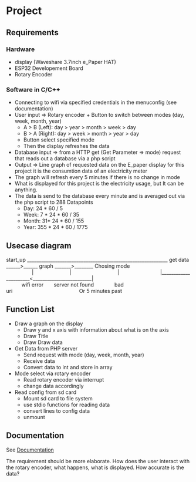 # Project

## Requirements
### Hardware
* display (Waveshare 3.7inch e_Paper HAT)
* ESP32 Developement Board
* Rotary Encoder
### Software in C/C++
* Connecting to wifi via specified credentials in the menuconfig (see documentation)
* User input => Rotary encoder + Button to switch between modes (day, week, month, year)
    * A > B (Left): day > year > month > week > day
    * B > A (Right): day > week > month > year > day
    * Button select specified mode
    * Then the display refreshes the data
* Database input => from a HTTP get (Get Parameter => mode) request that reads out a database via a php script 
* Output => Line graph of requested data on the E_paper display for this project it is the consumtion data of an electricity meter
* The graph will refresh every 5 minutes if there is no change in mode
* What is displayed for this project is the electricity usage, but It can be anything.
* The data is send to the database every minute and is averaged out via the php script to 288 Datapoints
    * Day: 24 * 60 / 5
    * Week: 7 * 24 * 60 / 35
    * Month: 31* 24 * 60 / 155
    * Year: 355 * 24 * 60 / 1775

## Usecase diagram

start_up ________________________________________________________\_\_\_\_ get data \_\_\_\_\_\_\>\_\_\_\_\_\_ graph \_\_\_\_\_\_\_>\_\_\_\_\_\_\_\_ Chosing mode\
        &emsp;&emsp;&emsp;&emsp;&emsp;|&emsp;&emsp;&emsp;&emsp;&emsp;&emsp;&emsp;|&emsp;&emsp;&emsp;&emsp;&emsp;&emsp;&emsp;&emsp;&emsp;|&emsp;&emsp;&emsp;&emsp;&emsp;&emsp;&emsp;&emsp;|\_\_\_\_\_\_\_\_\_\_\_\_\_\_\_\_\_\_\_\_\_\_<\_\_\_\_\_\_\_\_\_\_\_\_\_\_\_\_\_\_\_\_\_\_\_\_\_|\
        &emsp;&emsp;&emsp;wifi error&emsp;&emsp;server not found&emsp;&emsp;&emsp;&emsp;bad uri&emsp;&emsp;&emsp;&emsp;&emsp;&emsp;&emsp;&emsp;&emsp;&emsp;&emsp;&emsp;&emsp;Or 5 minutes past

## Function List
* Draw a graph on the display
    * Draw y and x axis with information about what is on the axis
    * Draw Title
    * Draw Draw data
* Get Data from PHP server
    * Send request with mode (day, week, month, year)
    * Receive data
    * Convert data to int and store in array
* Mode select via rotary encoder
    * Read rotary encoder via interrupt
    * change data accordingly
* Read config from sd card
    * Mount sd card to file system
    * use stdio functions for reading data
    * convert lines to config data
    * unmount


## Documentation

See [Documentation](./Docs.md)

The requirement should be more elaborate. How does the user interact with the rotary encoder, what happens, what is displayed. How accurate is the data?